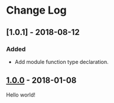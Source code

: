 # Change Log

## [1.0.1] - 2018-08-12

### Added

- Add module function type declaration.

## [1.0.0] - 2018-01-08

Hello world!

[1.0.0]: https://github.com/jlmakes/miniraf/tree/1.0.0
